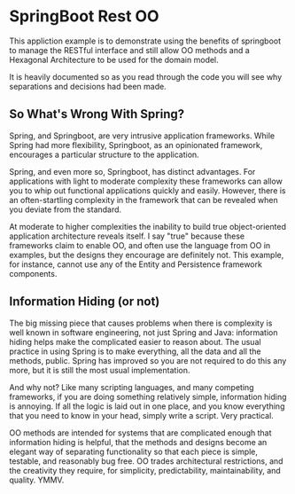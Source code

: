# SpringBoot Rest OO
This appliction example is to demonstrate using the benefits of springboot to manage the RESTful 
interface 
and still allow OO methods and a Hexagonal Architecture to be used for the domain model.

It is heavily documented so as you read through the code you will see why separations and decisions 
had been made.

## So What's Wrong With Spring?
Spring, and Springboot, are very intrusive application frameworks. While Spring had more flexibility, 
Springboot, as an opinionated framework, encourages a particular structure to the application.

Spring, and even more so, Springboot, has distinct advantages. For applications with light to moderate 
complexity these frameworks can allow you to whip out functional applications quickly and easily. 
However, there is an often-startling complexity in the framework that can be revealed when you 
deviate from the standard.
 
At moderate to higher complexities the inability to build true object-oriented application architecture reveals 
itself. I say "true" because these frameworks claim to enable OO, and often use the language from OO 
in examples, but the designs they encourage are definitely not. This example, for instance, cannot use any of the 
Entity and Persistence framework components.

## Information Hiding (or not)
The big missing piece that causes problems when there is complexity is well known in software engineering, 
not just Spring and Java: information hiding helps make the complicated easier to reason about. 
The usual practice in using Spring is to make everything,
all the data and all the methods, public. Spring has improved so you are not required to do this
any more, but it is still the most usual implementation.

And why not? Like many scripting languages, and many competing frameworks, if you are doing something
relatively simple, information hiding is annoying. If all the logic is laid out in one place, 
and you know everything that you need to know in your head, simply write a script. Very practical.

OO methods are intended for systems that are complicated enough that information hiding is helpful, that 
the methods and designs become an elegant way of separating functionality so that each piece is simple, 
testable, and reasonably bug free. OO trades architectural restrictions, and the creativity they require, 
for simplicity, predictability, maintainability, and quality. YMMV.